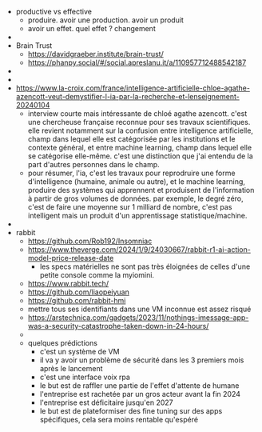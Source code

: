 - productive vs effective
	- produire. avoir une production. avoir un produit
	- avoir un effet. quel effet ? changement
-
- Brain Trust
	- https://davidgraeber.institute/brain-trust/
	- https://phanpy.social/#/social.apreslanu.it/a/110957712488542187
-
-
- https://www.la-croix.com/france/intelligence-artificielle-chloe-agathe-azencott-veut-demystifier-l-ia-par-la-recherche-et-lenseignement-20240104
	- interview courte mais intéressante de chloé agathe azencott. c'est une chercheuse française reconnue pour ses travaux scientifiques. elle revient notamment sur la confusion entre intelligence artificielle, champ dans lequel elle est catégorisée par les institutions et le contexte général,  et entre machine learning, champ dans lequel elle se catégorise elle-même. c'est une distinction que j'ai entendu de la part d'autres personnes dans le champ.
	- pour résumer, l'ia, c'est les travaux pour reprodruire une forme d'intelligence (humaine, animale ou autre), et le machine learning, produire des systèmes qui apprennent et produisent de l'information à partir de gros volumes de données. par exemple, le degré zéro, c'est de faire une moyenne sur 1 milliard de nombre, c'est pas intelligent mais un produit d'un apprentissage statistique/machine.
-
- rabbit
	- https://github.com/Rob192/Insomniac
	- https://www.theverge.com/2024/1/9/24030667/rabbit-r1-ai-action-model-price-release-date
		- les specs matérielles ne sont pas très éloignées de celles d'une petite console comme la myiomini.
	- https://www.rabbit.tech/
	- https://github.com/liaopeiyuan
	- https://github.com/rabbit-hmi
	- mettre tous ses identifiants dans une VM inconnue est assez risqué
	- https://arstechnica.com/gadgets/2023/11/nothings-imessage-app-was-a-security-catastrophe-taken-down-in-24-hours/
	-
	- quelques prédictions
		- c'est un système de VM
		- il va y avoir un problème de sécurité dans les 3 premiers mois après le lancement
		- c'est une interface voix rpa
		- le but est de raffler une partie de l'effet d'attente de humane
		- l'entreprise est rachetée par un gros acteur avant la fin 2024
		- l'entreprise est déficitaire jusqu'en 2027
		- le but est de plateformiser des fine tuning sur des apps spécifiques, cela sera moins rentable qu'espéré